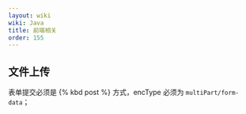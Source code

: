 ```yaml
---
layout: wiki
wiki: Java
title: 前端相关
order: 155
---
```


## 文件上传

表单提交必须是 {% kbd post %} 方式，encType 必须为 `multiPart/form-data`；
